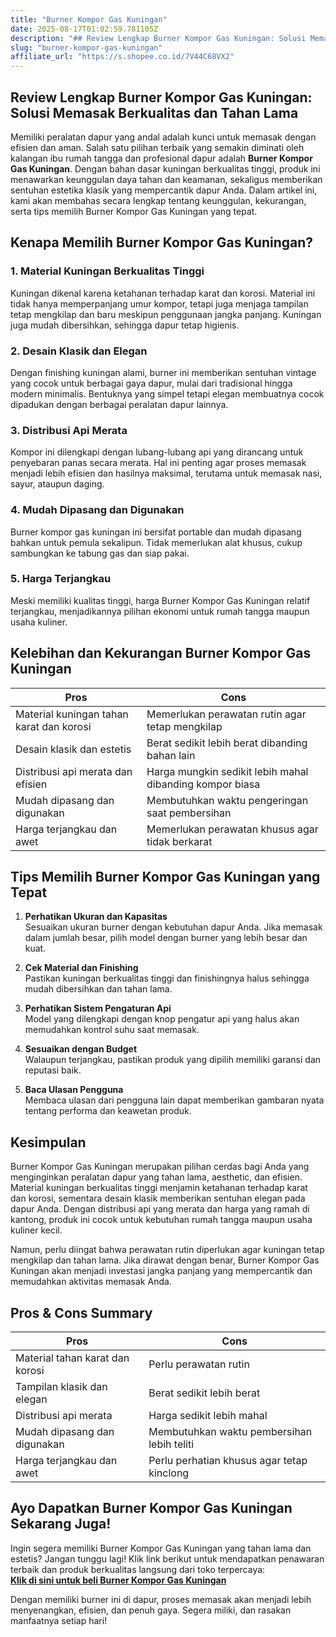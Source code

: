 ```yaml
---
title: "Burner Kompor Gas Kuningan"
date: 2025-08-17T01:02:59.781105Z
description: "## Review Lengkap Burner Kompor Gas Kuningan: Solusi Memasak Berkualitas dan Tahan Lama..."
slug: "burner-kompor-gas-kuningan"
affiliate_url: "https://s.shopee.co.id/7V44C68VX2"
---
```

## Review Lengkap Burner Kompor Gas Kuningan: Solusi Memasak Berkualitas dan Tahan Lama

Memiliki peralatan dapur yang andal adalah kunci untuk memasak dengan efisien dan aman. Salah satu pilihan terbaik yang semakin diminati oleh kalangan ibu rumah tangga dan profesional dapur adalah **Burner Kompor Gas Kuningan**. Dengan bahan dasar kuningan berkualitas tinggi, produk ini menawarkan keunggulan daya tahan dan keamanan, sekaligus memberikan sentuhan estetika klasik yang mempercantik dapur Anda. Dalam artikel ini, kami akan membahas secara lengkap tentang keunggulan, kekurangan, serta tips memilih Burner Kompor Gas Kuningan yang tepat.

## Kenapa Memilih Burner Kompor Gas Kuningan?

### 1. Material Kuningan Berkualitas Tinggi
Kuningan dikenal karena ketahanan terhadap karat dan korosi. Material ini tidak hanya memperpanjang umur kompor, tetapi juga menjaga tampilan tetap mengkilap dan baru meskipun penggunaan jangka panjang. Kuningan juga mudah dibersihkan, sehingga dapur tetap higienis.

### 2. Desain Klasik dan Elegan
Dengan finishing kuningan alami, burner ini memberikan sentuhan vintage yang cocok untuk berbagai gaya dapur, mulai dari tradisional hingga modern minimalis. Bentuknya yang simpel tetapi elegan membuatnya cocok dipadukan dengan berbagai peralatan dapur lainnya.

### 3. Distribusi Api Merata
Kompor ini dilengkapi dengan lubang-lubang api yang dirancang untuk penyebaran panas secara merata. Hal ini penting agar proses memasak menjadi lebih efisien dan hasilnya maksimal, terutama untuk memasak nasi, sayur, ataupun daging.

### 4. Mudah Dipasang dan Digunakan
Burner kompor gas kuningan ini bersifat portable dan mudah dipasang bahkan untuk pemula sekalipun. Tidak memerlukan alat khusus, cukup sambungkan ke tabung gas dan siap pakai.

### 5. Harga Terjangkau
Meski memiliki kualitas tinggi, harga Burner Kompor Gas Kuningan relatif terjangkau, menjadikannya pilihan ekonomi untuk rumah tangga maupun usaha kuliner.

## Kelebihan dan Kekurangan Burner Kompor Gas Kuningan

| **Pros** | **Cons** |
|------------------------------|---------------------------|
| Material kuningan tahan karat dan korosi | Memerlukan perawatan rutin agar tetap mengkilap |
| Desain klasik dan estetis | Berat sedikit lebih berat dibanding bahan lain |
| Distribusi api merata dan efisien | Harga mungkin sedikit lebih mahal dibanding kompor biasa |
| Mudah dipasang dan digunakan | Membutuhkan waktu pengeringan saat pembersihan |
| Harga terjangkau dan awet | Memerlukan perawatan khusus agar tidak berkarat |

## Tips Memilih Burner Kompor Gas Kuningan yang Tepat

1. **Perhatikan Ukuran dan Kapasitas**  
Sesuaikan ukuran burner dengan kebutuhan dapur Anda. Jika memasak dalam jumlah besar, pilih model dengan burner yang lebih besar dan kuat.

2. **Cek Material dan Finishing**  
Pastikan kuningan berkualitas tinggi dan finishingnya halus sehingga mudah dibersihkan dan tahan lama.

3. **Perhatikan Sistem Pengaturan Api**  
Model yang dilengkapi dengan knop pengatur api yang halus akan memudahkan kontrol suhu saat memasak.

4. **Sesuaikan dengan Budget**  
Walaupun terjangkau, pastikan produk yang dipilih memiliki garansi dan reputasi baik.

5. **Baca Ulasan Pengguna**  
Membaca ulasan dari pengguna lain dapat memberikan gambaran nyata tentang performa dan keawetan produk.

## Kesimpulan

Burner Kompor Gas Kuningan merupakan pilihan cerdas bagi Anda yang menginginkan peralatan dapur yang tahan lama, aesthetic, dan efisien. Material kuningan berkualitas tinggi menjamin ketahanan terhadap karat dan korosi, sementara desain klasik memberikan sentuhan elegan pada dapur Anda. Dengan distribusi api yang merata dan harga yang ramah di kantong, produk ini cocok untuk kebutuhan rumah tangga maupun usaha kuliner kecil.

Namun, perlu diingat bahwa perawatan rutin diperlukan agar kuningan tetap mengkilap dan tahan lama. Jika dirawat dengan benar, Burner Kompor Gas Kuningan akan menjadi investasi jangka panjang yang mempercantik dan memudahkan aktivitas memasak Anda.

## Pros & Cons Summary

| **Pros** | **Cons** |
|------------------------------|---------------------------|
| Material tahan karat dan korosi | Perlu perawatan rutin |
| Tampilan klasik dan elegan | Berat sedikit lebih berat |
| Distribusi api merata | Harga sedikit lebih mahal |
| Mudah dipasang dan digunakan | Membutuhkan waktu pembersihan lebih teliti |
| Harga terjangkau dan awet | Perlu perhatian khusus agar tetap kinclong |

## Ayo Dapatkan Burner Kompor Gas Kuningan Sekarang Juga!

Ingin segera memiliki Burner Kompor Gas Kuningan yang tahan lama dan estetis? Jangan tunggu lagi! Klik link berikut untuk mendapatkan penawaran terbaik dan produk berkualitas langsung dari toko terpercaya:  
**[Klik di sini untuk beli Burner Kompor Gas Kuningan](https://s.shopee.co.id/7V44C68VX2)**

Dengan memiliki burner ini di dapur, proses memasak akan menjadi lebih menyenangkan, efisien, dan penuh gaya. Segera miliki, dan rasakan manfaatnya setiap hari!